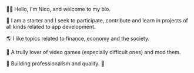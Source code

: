 👋😃 Hello, I'm Nico, and welcome to my bio.
 
 
🎹 I am a starter and I seek to participate, contribute and learn in projects of all kinds related to app development.

🌎 I like topics related to finance, economy and the society.

👾 A trully lover of video games (especially difficult ones) and mod them.
 
 
🌊 Building professionalism and quality. 🌊

